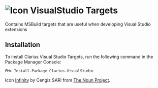 ![Icon](https://raw.github.com/clariuslabs/VisualStudio/master/icon/32.png) VisualStudio Targets
============

Contains MSBuild targets that are useful when developing Visual Studio extensions

## Installation

To install Clarius Visual Studio Targets, run the following command in the Package Manager Console:

```
PM> Install-Package Clarius.VisualStudio
```



Icon [Infinity](http://thenounproject.com/term/infinity/9992/) by Cengiz SARI from [The Noun Project](http://thenounproject.com/).
